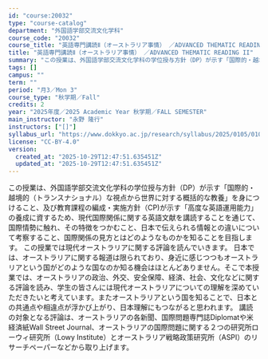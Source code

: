 ```yaml
---
id: "course:20032"
type: "course-catalog"
department: "外国語学部交流文化学科"
course_code: "20032"
course_title: "英語専門講読Ⅱ（オーストラリア事情） ／ADVANCED THEMATIC READING II"
title: "英語専門講読Ⅱ（オーストラリア事情） ／ADVANCED THEMATIC READING II"
summary: "この授業は、外国語学部交流文化学科の学位授与方針（DP）が示す「国際的・越境的（トランスナショナル）な視点から世界に対する概括的な教養」を身につけること、及び教育課程の編成・実施方針（CP)が示す「高度な英語運用能力」の養成に資するため、現…"
tags: []
campus: ""
term: ""
period: "月3／Mon 3"
course_type: "秋学期／Fall"
credits: 2
year: "2025年度／2025 Academic Year 秋学期／FALL SEMESTER"
main_instructor: "永野 隆行"
instructors: ["[]"]
syllabus_url: "https://www.dokkyo.ac.jp/research/syllabus/2025/0105/0105_20032_ja_JP.html"
license: "CC-BY-4.0"
version:
  created_at: "2025-10-29T12:47:51.635451Z"
  updated_at: "2025-10-29T12:47:51.635451Z"
---
```

この授業は、外国語学部交流文化学科の学位授与方針（DP）が示す「国際的・越境的（トランスナショナル）な視点から世界に対する概括的な教養」を身につけること、及び教育課程の編成・実施方針（CP)が示す「高度な英語運用能力」の養成に資するため、現代国際関係に関する英語文献を講読することを通じて、国際情勢に触れ、その特徴をつかむこと、日本で伝えられる情報との違いについて考察すること、国際関係の見方とはどのようなものかを知ることを目指します。 この授業では現代オーストラリアに関する評論を読んでいきます。 日本では、オーストラリアに関する報道は限られており、身近に感じつつもオーストラリアという国がどのような国なのか知る機会はほとんどありません。そこで本授業では、オーストラリアの政治、外交、安全保障、経済、社会、文化などに関する評論を読み、学生の皆さんには現代オーストラリアについての理解を深めていただきたいと考えています。またオーストラリアという国を知ることで、日本との共通点や相違点が浮かび上がり、日本理解にもつながると思われます。 講読の対象となる評論は、オーストラリアの各新聞、国際問題専門誌Diplomatや米経済紙Wall Street Journal、オーストラリアの国際問題に関する２つの研究所ローウィ研究所（Lowy Institute）とオーストラリア戦略政策研究所（ASPI）のリサーチペーパーなどから取り上げます。
